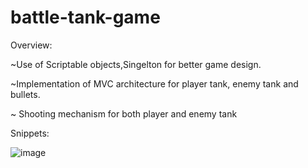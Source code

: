 # battle-tank-game

Overview:

~Use of Scriptable objects,Singelton for better game design.

~Implementation of MVC architecture for player tank, enemy tank and bullets.

~ Shooting mechanism for both player and enemy tank

Snippets:

![image](https://user-images.githubusercontent.com/71144962/165779610-34b644cb-d90b-403b-85be-198e68b49830.png)




